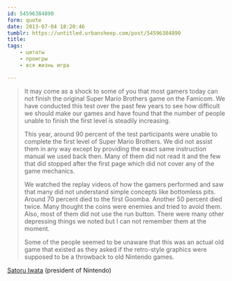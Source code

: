 ```yaml
---
id: 54596384890
form: quote
date: 2013-07-04 18:20:46
tumblr: https://untitled.urbansheep.com/post/54596384890
title: 
tags:
    - цитаты
    - проигры
    - вся жизнь игра

---
```


<blockquote>
<p>It may come as a shock to some of you that most gamers today can not finish the original Super Mario Brothers game on the Famicom. We have conducted this test over the past few years to see how difficult we should make our games and have found that the number of people unable to finish the first level is steadily increasing.</p>

<p>This year, around 90 percent of the test participants were unable to complete the first level of Super Mario Brothers. We did not assist them in any way except by providing the exact same instruction manual we used back then. Many of them did not read it and the few that did stopped after the first page which did not cover any of the game mechanics.</p>

<p>We watched the replay videos of how the gamers performed and saw that many did not understand simple concepts like bottomless pits. Around 70 percent died to the first Goomba. Another 50 percent died twice. Many thought the coins were enemies and tried to avoid them. Also, most of them did not use the run button. There were many other depressing things we noted but I can not remember them at the moment.</p>

<p>Some of the people seemed to be unaware that this was an actual old game that existed as they asked if the retro-style graphics were supposed to be a throwback to old Nintendo games.</p>
</blockquote>

<a href="http://www.p4rgaming.com/majority-of-gamers-today-cant-finish-level-1-in-super-mario-bros/">Satoru Iwata</a> (president of Nintendo)

